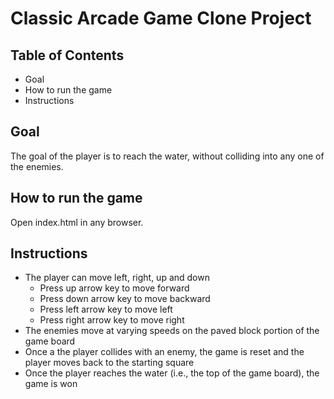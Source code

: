 # Classic Arcade Game Clone Project

## Table of Contents

- Goal
- How to run the game
- Instructions


## Goal

The goal of the player is to reach the water, without colliding into any one of the enemies.

## How to run the game
Open index.html in any browser.
## Instructions
- The player can move left, right, up and down
  - Press up arrow key to move forward
  - Press down arrow key to move backward
  - Press left arrow key to move left
  - Press right arrow key to move right
- The enemies move at varying speeds on the paved block portion of the game board
- Once a the player collides with an enemy, the game is reset and the player moves back to the starting square
- Once the player reaches the water (i.e., the top of the game board), the game is won
